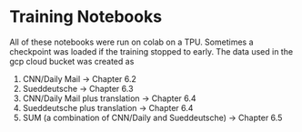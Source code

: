 # Training Notebooks
All of these notebooks were run on colab on a TPU. Sometimes a checkpoint was loaded if the training stopped to early.
The data used in the gcp cloud bucket was created as
1. CNN/Daily Mail -> Chapter 6.2
2. Sueddeutsche -> Chapter 6.3
3. CNN/Daily Mail plus translation -> Chapter 6.4
4. Sueddeutsche plus translation -> Chapter 6.4
5. SUM (a combination of CNN/Daily and Sueddeutsche)  -> Chapter 6.5